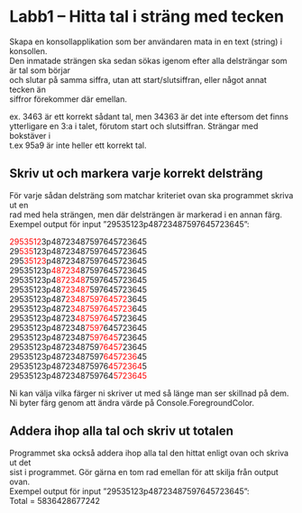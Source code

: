 ﻿
# Labb1 – Hitta tal i sträng med tecken

Skapa en konsollapplikation som ber användaren mata in en text (string) i konsollen.  
Den inmatade strängen ska sedan sökas igenom efter alla delsträngar som är tal som börjar  
och slutar på samma siffra, utan att start/slutsiffran, eller något annat tecken än  
siffror förekommer där emellan.  

ex. 3463 är ett korrekt sådant tal, men 34363 är det inte eftersom det finns  
ytterligare en 3:a i talet, förutom start och slutsiffran. Strängar med bokstäver i  
t.ex 95a9 är inte heller ett korrekt tal.

## Skriv ut och markera varje korrekt delsträng

För varje sådan delsträng som matchar kriteriet ovan ska programmet skriva ut en  
rad med hela strängen, men där delsträngen är markerad i en annan färg.  
Exempel output för input ”29535123p48723487597645723645”:  

<span style="color:red">2953512</span>3p48723487597645723645  
29<span style="color:red">535</span>123p48723487597645723645  
295<span style="color:red">35123</span>p48723487597645723645  
29535123p<span style="color:red">487234</span>87597645723645  
29535123p4<span style="color:red">872348</span>7597645723645  
29535123p48<span style="color:red">723487</span>597645723645  
29535123p487<span style="color:red">2348759764572</span>3645  
29535123p4872<span style="color:red">3487597645723</span>645  
29535123p48723<span style="color:red">48759764</span>5723645  
29535123p4872348<span style="color:red">7597</span>645723645  
29535123p48723487<span style="color:red">597645</span>723645  
29535123p4872348759<span style="color:red">76457</span>23645  
29535123p48723487597<span style="color:red">6457236</span>45  
29535123p487234875976<span style="color:red">4572364</span>5  
29535123p4872348759764<span style="color:red">5723645</span>  

Ni kan välja vilka färger ni skriver ut med så länge man ser skillnad på dem.  
Ni byter färg genom att ändra värde på Console.ForegroundColor.  
## Addera ihop alla tal och skriv ut totalen

Programmet ska också addera ihop alla tal den hittat enligt ovan och skriva ut det  
sist i programmet. Gör gärna en tom rad emellan för att skilja från output ovan.  
Exempel output för input ”29535123p48723487597645723645”:  
Total = 5836428677242  


